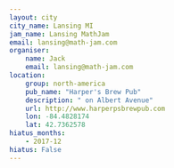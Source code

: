 ```yaml
---
layout: city
city_name: Lansing MI
jam_name: Lansing MathJam
email: lansing@math-jam.com
organiser:
    name: Jack
    email: lansing@math-jam.com
location:
    group: north-america
    pub_name: "Harper's Brew Pub"
    description: " on Albert Avenue"
    url: http://www.harperpsbrewpub.com
    lon: -84.4828174
    lat: 42.7362578
hiatus_months:
    - 2017-12
hiatus: False
---
```

